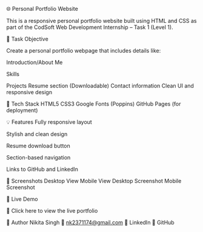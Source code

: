 🌐 Personal Portfolio Website

This is a responsive personal portfolio website built using HTML and CSS as part of the CodSoft Web Development Internship – Task 1 (Level 1).

📌 Task Objective

Create a personal portfolio webpage that includes details like:

Introduction/About Me

Skills

Projects
Resume section (Downloadable)
Contact information
Clean UI and responsive design

🔧 Tech Stack
HTML5
CSS3
Google Fonts (Poppins)
GitHub Pages (for deployment)

💡 Features
Fully responsive layout

Stylish and clean design

Resume download button

Section-based navigation

Links to GitHub and LinkedIn

📸 Screenshots
Desktop View	Mobile View
Desktop Screenshot	Mobile Screenshot

🚀 Live Demo

🔗 Click here to view the live portfolio

📝 Author
Nikita Singh
📧 nk2371174@gmail.com
🔗 LinkedIn
🐙 GitHub
